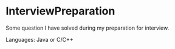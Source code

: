 # InterviewPreparation
Some question I have solved during my preparation for interview.

Languages: Java or C/C++ 
